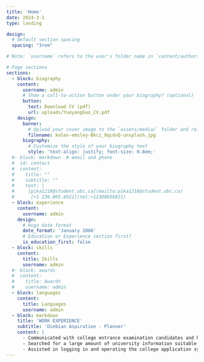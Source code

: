```yaml
---
title: 'Home'
date: 2024-3-1
type: landing

design:
  # Default section spacing
  spacing: "3rem"

# Note: `username` refers to the user's folder name in `content/authors/`

# Page sections
sections:
  - block: biography
    content:
      username: admin
      # Show a call-to-action button under your biography? (optional)
      button:
        text: Download CV (pdf)
        url: uploads/YueyangGuo_CV.pdf
    design:
      banner:
        # Upload your cover image to the `assets/media/` folder and reference it here
        filename: kalen-emsley-Bkci_8qcdvQ-unsplash.jpg
      biography:
        # Customize the style of your biography text
        style: 'text-align: justify; font-size: 0.8em;'
  #- block: markdown  # email and phone
  #  id: contact
  #  content:
  #    title: ""
  #    subtitle: ""
  #    text: |
  #     [pika1218@student.ubc.ca](mailto:pika1218@student.ubc.ca)   
  #      [+1 236.865.6921](tel:+12368656921)
  - block: experience
    content:
      username: admin
    design:
      # Hugo date format
      date_format: 'January 2006'
      # Education or Experience section first?
      is_education_first: false
  - block: skills
    content:
      title: Skills
      username: admin
  #- block: awards
  #  content:
  #    title: Awards
  #    username: admin
  - block: languages
    content:
      title: Languages
      username: admin
  - block: markdown
    title: 'WORK EXPERIENCE'
    subtitle: 'Diebian Aspiration - Planner'
    content: |
      - Communicated with college entrance examination candidates and helped establish the future career development plan.
      - Searched for a large amount of university information suitable for the students such as ranking, location and enrollment score, etc.
      - Assisted in logging in and operating the college application system.
---
```

